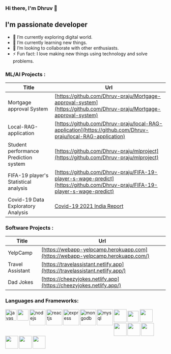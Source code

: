 ### Hi there, I'm Dhruv 👋

## I'm passionate developer

- 🔭 I’m currently exploring digital world.
- 🌱 I’m currently learning new things.
- 👯 I’m looking to collaborate with other enthusiasts.
- ⚡ Fun fact: I love making new things using technology and solve problems.

### ML/AI Projects :

| Title | Url | 
| ----------- | ----------- |
| Mortgage approval System | [https://github.com/Dhruv-praju/Mortgage-approval-system](https://github.com/Dhruv-praju/Mortgage-approval-system) |
| Local-RAG-application | [https://github.com/Dhruv-praju/local-RAG-application](https://github.com/Dhruv-praju/local-RAG-application)|
| Student performance Prediction system | [https://github.com/Dhruv-praju/mlproject](https://github.com/Dhruv-praju/mlproject)|
| FIFA-19 player's Statistical analysis | [https://github.com/Dhruv-praju/FIFA-19-player-s-wage-predict](https://github.com/Dhruv-praju/FIFA-19-player-s-wage-predict) |
| Covid-19 Data Exploratory Analysis | [Covid-19 2021 India Report](https://nbviewer.org/github/Dhruv-praju/COVID-19-Tracker/blob/main/India/Indian_Complete_COVID-19_Analysis.ipynb) |

### Software Projects :
| Title | Url | 
| ----------- | ----------- |
| YelpCamp | [https://webapp-yelpcamp.herokuapp.com](https://webapp-yelpcamp.herokuapp.com/) |
| Travel Assistant | [https://travelassistant.netlify.app](https://travelassistant.netlify.app/) |
| Dad Jokes | [https://cheezyjokes.netlify.app](https://cheezyjokes.netlify.app/) |


### Languages and Frameworks:

<img width="35px" align='left' alt='javascript' src='https://cdn.jsdelivr.net/gh/devicons/devicon/icons/javascript/javascript-plain.svg'>
<img width="35px" align='left' alt='' src='https://cdn.jsdelivr.net/gh/devicons/devicon/icons/python/python-original.svg'>
<img width="35px" alt='' src='https://cdn.jsdelivr.net/gh/devicons/devicon/icons/java/java-original.svg'>
<img width="50rem" alt='nodejs' align='left' src='https://cdn.jsdelivr.net/gh/devicons/devicon/icons/nodejs/nodejs-original.svg'>
<img width="50rem" alt='reactjs' align='left' src='https://cdn.jsdelivr.net/gh/devicons/devicon/icons/react/react-original.svg'>
<img width="50rem" alt='express' align='left' src='https://cdn.jsdelivr.net/gh/devicons/devicon/icons/express/express-original.svg'>
<img width="50rem" alt='mongodb' align='left' src='https://cdn.jsdelivr.net/gh/devicons/devicon/icons/mongodb/mongodb-plain-wordmark.svg'>
<img width="50rem" alt='mysql' align='left' src='https://cdn.jsdelivr.net/gh/devicons/devicon/icons/mysql/mysql-original-wordmark.svg'>

<img width="40px" align='python' align='left'  src="https://cdn.jsdelivr.net/gh/devicons/devicon@latest/icons/python/python-original.svg" />
<img width="40px" align='left' align='scikit-learn' src="https://cdn.jsdelivr.net/gh/devicons/devicon@latest/icons/scikitlearn/scikitlearn-original.svg" />
<img width="40px" align='left' align='pytorch' src="https://cdn.jsdelivr.net/gh/devicons/devicon@latest/icons/pytorch/pytorch-original.svg" />
<img width="40px" align='left' align='left' src="https://cdn.jsdelivr.net/gh/devicons/devicon@latest/icons/apachespark/apachespark-original-wordmark.svg" />
<img width="40px" align='left' align='left' src="https://cdn.jsdelivr.net/gh/devicons/devicon@latest/icons/amazonwebservices/amazonwebservices-original-wordmark.svg" />
<img width="40px" align='left' align='left' src="https://cdn.jsdelivr.net/gh/devicons/devicon@latest/icons/apacheairflow/apacheairflow-original-wordmark.svg" />
<img width="40px" align='left' align='left' src="https://cdn.jsdelivr.net/gh/devicons/devicon@latest/icons/apachekafka/apachekafka-original-wordmark.svg" />
<img width="40px" align='left' align='left' src="https://cdn.jsdelivr.net/gh/devicons/devicon@latest/icons/docker/docker-original.svg" />
                    
